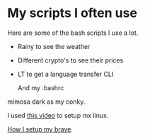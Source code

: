 # My scripts I often use

Here are some of the bash scripts I use a lot. 

- Rainy to see the weather
- Different crypto's to see their prices
- LT to get a language transfer CLI

  And my .bashrc

mimosa dark as my conky.

I used [this video](https://www.youtube.com/watch?v=80YHVuv-eVs) to setup mx linux.

[How I setup my brave](https://milhoornaert.medium.com/how-i-setup-a-dopamine-free-browser-e378985f258f#:~:text=You%20could%20install%20the%20Forest,at%20least%20in%20this%20case.).
